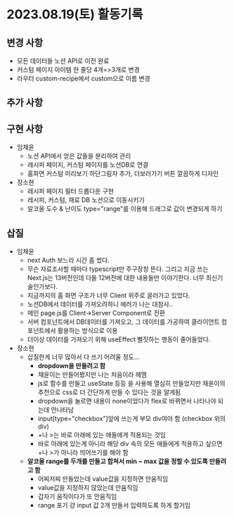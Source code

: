 # 2023.08.19(토) 활동기록

## 변경 사항
- 모든 데이터들 노션 API로 이전 완료
- 커스텀 페이지 아이템 한 줄당 4개=>3개로 변경
- 라우터 custom-recipe에서 custom으로 이름 변경
## 추가 사항
## 구현 사항
- 임채윤
    - 노션 API에서 얻은 값들을 분리하여 관리
    - 레시피 페이지, 커스텀 페이지를 노션DB로 연결
    - 홈화면 커스텀 미리보기 하단그림자 추가, 더보러가기 버튼 깔끔하게 디자인
- 장소현
    - 레시피 페이지 필터 드롭다운 구현
    - 레시피, 커스텀, 재료 DB 노션으로 이동시키기
    - 알코올 도수 & 난이도 type="range"를 이용해 드래그로 값이 변경되게 하기

## 삽질
- 임채윤
    - next Auth 보느라 시간 좀 썼다.
    - 무슨 자료조사할 때마다 typescript만 주구장창 뜬다. 그리고 지금 쓰는 Next.js는 13버전인데 다들 12버전에 대한 내용들만 이야기한다. 너무 최신기술인가보다.
    - 지금까지의 홈 화면 구조가 너무 Client 위주로 굴러가고 있었다.
    - 노션DB에서 데이터를 가져오려하니 에러가 나는 대참사..
    - 메인 page.js를 Client->Server Component로 전환
    - 서버 컴포넌트에서 DB데이터를 가져오고, 그 데이터를 가공하여 클라이언트 컴포넌트에서 활용하는 방식으로 이용
    - 더이상 데이터를 가져오기 위해 useEffect 뻘짓하는 행동이 줄어들었다.
- 장소현
    - 삽질한게 너무 많아서 다 쓰기 어려울 정도...
        - **dropdown을 만들려고 함**
        - 채윤이는 만들어봤지만 나는 처음이라 헤맴
        - js로 함수를 만들고 useState 등등 을 사용해 열심히 만들었지만 채윤이의 추천으로 css로 더 간단하게 만들 수 있다는 것을 알게됨
        - dropdown을 눌르면 내용이 none이었다가 flex로 바뀌면서 나타나야 되는데 안나타남
        - input[type="checkbox"]앞에 쓰는게 부모 div여야 함 (checkbox 위의 div)
        - +나 >는 바로 아래에 있는 애들에게 적용되는 것임
        - 바로 아래에 있는게 아니라 해당 div 속의 모든 애들에게 적용하고 싶으면 +나 >가 아니라 띄어쓰기를 해야 함
    - **알코올 range를 두개를 만들고 합쳐서 min ~ max 값을 정할 수 있도록 만들려고 함**
        - 어찌저찌 만들었는데 value값을 지정하면 안움직임
        - value값을 지정하지 않았는데 안움직임
        - 갑자기 움직이다가 또 안움직임
        - range 포기 걍 input 값 2개 만들서 입력하도록 하게 할거임
